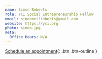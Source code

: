 ```yaml
---
name: Simon Roberts
role: YCI Social Entrepreneurship Fellow
email: simonneilroberts@gmail.com
website: https://yci.org
photo: simon.jpg
meta:
  Office Hours: N/A
---
```


[Schedule an appointment](#){: .btn .btn-outline }
